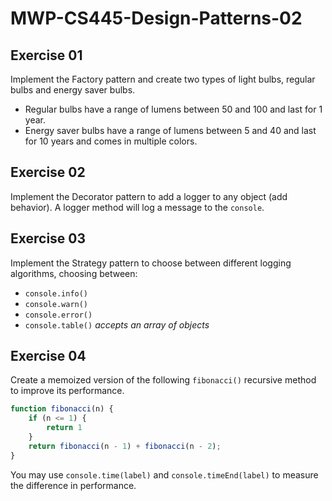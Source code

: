 # MWP-CS445-Design-Patterns-02

## Exercise 01
Implement the Factory pattern and create two types of light bulbs, regular bulbs and energy saver bulbs. 
* Regular bulbs have a range of lumens between 50 and 100 and last for 1 year. 
* Energy saver bulbs have a range of lumens between 5 and 40 and last for 10 years and comes in multiple colors.  
  
## Exercise 02
Implement the Decorator pattern to add a logger to any object (add behavior). A logger method will log a message to the `console`.
  
## Exercise 03
Implement the Strategy pattern to choose between different logging algorithms, choosing between:
* `console.info()`
* `console.warn()`
* `console.error()`
* `console.table()`  *accepts an array of objects*
  
## Exercise 04
Create a memoized version of the following `fibonacci()` recursive method to improve its performance.
```javascript
function fibonacci(n) {
    if (n <= 1) {
        return 1
    }
    return fibonacci(n - 1) + fibonacci(n - 2);
}
```
You may use `console.time(label)` and `console.timeEnd(label)` to measure the difference in performance.
